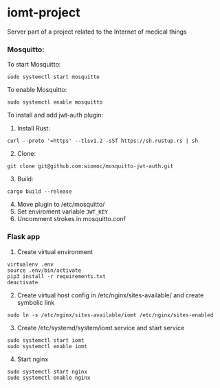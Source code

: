 # iomt-project
Server part of a project related to the Internet of medical things


### Mosquitto:

To start Mosquitto:
```
sudo systemctl start mosquitto 
```
To enable Mosquitto:
```
sudo systemctl enable mosquitto
```
To install and add jwt-auth plugin: 

1. Install Rust:
```
curl --proto '=https' --tlsv1.2 -sSf https://sh.rustup.rs | sh
```
2. Clone:
```
git clone git@github.com:wiomoc/mosquitto-jwt-auth.git
```
3. Build:
```
cargo build --release
```
4. Move plugin to /etc/mosquitto/
5. Set enviroment variable ```JWT_KEY```
6. Uncomment strokes in mosquitto.conf

### Flask app

1. Create virtual environment
```
virtualenv .env
source .env/bin/activate
pip3 install -r requirements.txt
deactivate
```
2. Create virtual host config in /etc/nginx/sites-available/ and create symbolic link
```
sudo ln -s /etc/nginx/sites-available/iomt /etc/nginx/sites-enabled
```
3. Create /etc/systemd/system/iomt.service and start service
```
sudo systemctl start iomt
sudo systemctl enable iomt
```
4. Start nginx
```
sudo systemctl start nginx
sudo systemctl enable nginx
```
